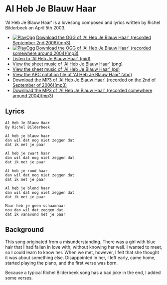 # Al Heb Je Blauw Haar

'Al Heb Je Blauw Haar' is a lovesong composed and lyrics written
by Richel Bilderbeek on April 5th 2003.

 * [![PlayOgg](http://static.fsf.org/playogg/Play_ogg_80x15.png "I support PlayOgg!")](http://playogg.org) [Download the OGG of 'Al Heb Je Blauw Haar' (recorded September 2nd 2006)(mp3)](http://www.richelbilderbeek.nl/CD06_14AlHebJeBlauwHaar20060902.mp3)
 * [![PlayOgg](http://static.fsf.org/playogg/Play_ogg_80x15.png "I support PlayOgg!")](http://playogg.org) [Download the OGG of 'Al Heb Je Blauw Haar' (recorded somewhere around 2004)(mp3)](http://www.richelbilderbeek.nl/CD03_01AlHebJeBlauwHaar.ogg)
 * [Listen to 'Al Heb Je Blauw Haar' (mid)](http://www.richelbilderbeek.nl/SongAlHebJeBlauwHaar.mid)
 * [View the sheet music of 'Al Heb Je Blauw Haar' (png)](SongAlHebJeBlauwHaar.png)
 * [View the sheet music of 'Al Heb Je Blauw Haar' (ps)](SongAlHebJeBlauwHaar.ps)
 * [View the ABC notation file of 'Al Heb Je Blauw Haar' (abc)](AlHebJeBlauwHaar.abc)
 * [Download the MP3 of 'Al Heb Je Blauw Haar' (recorded on the 2nd of September of 2006)(mp3)](http://www.richelbilderbeek.nl/CD06_14AlHebJeBlauwHaar20060902.mp3)
 * [Download the MP3 of 'Al Heb Je Blauw Haar' (recorded somewhere around 2004)(mp3)](http://www.richelbilderbeek.nl/CD03_01AlHebJeBlauwHaar.mp3)

## Lyrics

```
Al Heb Je Blauw Haar
By Richel Bilderbeek

Al heb je blauw haar
dan wil dat nog niet zeggen dat
dat ik met je paar

Al heb je zwart haar
dan wil dat nog niet zeggen dat
dat ik met je paar

Al heb je rood haar
dan wil dat nog niet zeggen dat
dat ik met je paar

Al heb je blond haar
dan wil dat nog niet zeggen dat
dat ik met je paar

Maar heb je geen schaamhaar
nou dan wil dat zeggen dat
dat ik vanavond met je paar
```

## Background

This song originated from a misunderstanding. There was a girl with
blue hair that I had fallen in love with, without knowing her well.
I wanted to meet, so I could learn to know her. When we met, however,
I felt that she thought it was about something else. Disappointed in her, I
left early, came home, started playing the piano, and the first verse
was born.

Because a typical Richel Bilderbeek song has a bad joke in the end,
I added some verses.
